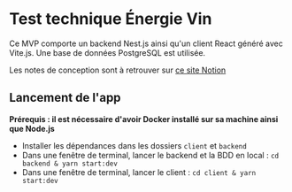 # Test technique Énergie Vin

Ce MVP comporte un backend Nest.js ainsi qu'un client React généré avec Vite.js. Une base de données PostgreSQL est utilisée.

Les notes de conception sont à retrouver sur [ce site Notion](https://fixed-field-413.notion.site/Documentation-nergie-Vin-35d73605a83a466fadd3d240684511f7?pvs=4)

## Lancement de l'app

**Prérequis : il est nécessaire d'avoir Docker installé sur sa machine ainsi que Node.js**

- Installer les dépendances dans les dossiers `client` et `backend`
- Dans une fenêtre de terminal, lancer le backend et la BDD en local : `cd backend & yarn start:dev`
- Dans une fenêtre de terminal, lancer le client : `cd client & yarn start:dev`
